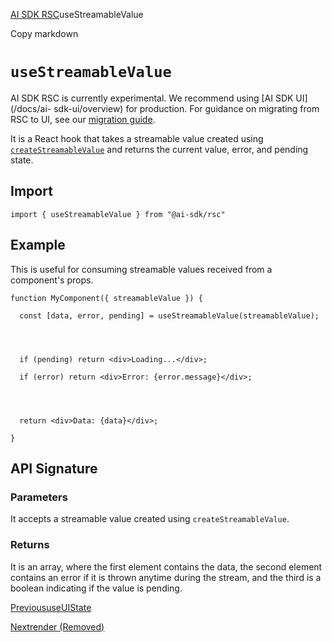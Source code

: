 [AI SDK RSC](/docs/ai-sdk-rsc)useStreamableValue

Copy markdown

# `useStreamableValue`

AI SDK RSC is currently experimental. We recommend using [AI SDK UI](/docs/ai-
sdk-ui/overview) for production. For guidance on migrating from RSC to UI, see
our [migration guide](/docs/ai-sdk-rsc/migrating-to-ui).

It is a React hook that takes a streamable value created using
[`createStreamableValue`](/docs/reference/ai-sdk-rsc/create-streamable-value)
and returns the current value, error, and pending state.

## Import

    
    
    import { useStreamableValue } from "@ai-sdk/rsc"

## Example

This is useful for consuming streamable values received from a component's
props.

    
    
    function MyComponent({ streamableValue }) {
    
      const [data, error, pending] = useStreamableValue(streamableValue);
    
    
    
    
      if (pending) return <div>Loading...</div>;
    
      if (error) return <div>Error: {error.message}</div>;
    
    
    
    
      return <div>Data: {data}</div>;
    
    }

## API Signature

### Parameters

It accepts a streamable value created using `createStreamableValue`.

### Returns

It is an array, where the first element contains the data, the second element
contains an error if it is thrown anytime during the stream, and the third is
a boolean indicating if the value is pending.

[PrevioususeUIState](/docs/reference/ai-sdk-rsc/use-ui-state)

[Nextrender (Removed)](/docs/reference/ai-sdk-rsc/render)

